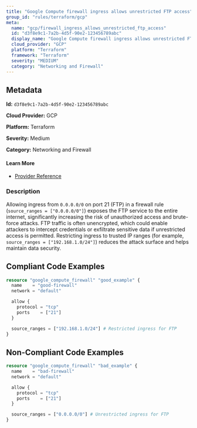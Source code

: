 ```yaml
---
title: "Google Compute firewall ingress allows unrestricted FTP access"
group_id: "rules/terraform/gcp"
meta:
  name: "gcp/firewall_ingress_allows_unrestricted_ftp_access"
  id: "d3f8e9c1-7a2b-4d5f-90e2-123456789abc"
  display_name: "Google Compute firewall ingress allows unrestricted FTP access"
  cloud_provider: "GCP"
  platform: "Terraform"
  framework: "Terraform"
  severity: "MEDIUM"
  category: "Networking and Firewall"
---
```

## Metadata

**Id:** `d3f8e9c1-7a2b-4d5f-90e2-123456789abc`

**Cloud Provider:** GCP

**Platform:** Terraform

**Severity:** Medium

**Category:** Networking and Firewall

#### Learn More

 - [Provider Reference](https://registry.terraform.io/providers/hashicorp/google/latest/docs/resources/compute_firewall)

### Description

 Allowing ingress from `0.0.0.0/0` on port 21 (FTP) in a firewall rule (`source_ranges = ["0.0.0.0/0"]`) exposes the FTP service to the entire internet, significantly increasing the risk of unauthorized access and brute-force attacks. FTP traffic is often unencrypted, which could enable attackers to intercept credentials or exfiltrate sensitive data if unrestricted access is permitted. Restricting ingress to trusted IP ranges (for example, `source_ranges = ["192.168.1.0/24"]`) reduces the attack surface and helps maintain data security.


## Compliant Code Examples
```terraform
resource "google_compute_firewall" "good_example" {
  name    = "good-firewall"
  network = "default"

  allow {
    protocol = "tcp"
    ports    = ["21"]
  }

  source_ranges = ["192.168.1.0/24"] # Restricted ingress for FTP
}

```
## Non-Compliant Code Examples
```terraform
resource "google_compute_firewall" "bad_example" {
  name    = "bad-firewall"
  network = "default"

  allow {
    protocol = "tcp"
    ports    = ["21"]
  }

  source_ranges = ["0.0.0.0/0"] # Unrestricted ingress for FTP
}

```